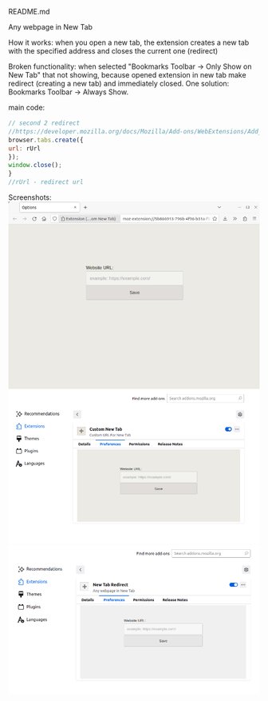 README.md

Any webpage in New Tab

How it works: when you open a new tab, the extension creates a new tab with the specified address and closes the current one (redirect)

Broken functionality: when selected "Bookmarks Toolbar -> Only Show on New Tab" that not showing, because opened extension in new tab make redirect (creating a new tab) and immediately closed. One solution: Bookmarks Toolbar -> Always Show.

main code:
<!-- code -->
```javascript
// second 2 redirect
//https://developer.mozilla.org/docs/Mozilla/Add-ons/WebExtensions/Add_a_button_to_the_toolbar
browser.tabs.create({
url: rUrl
});
window.close();
}
//rUrl - redirect url
```

Screenshots:
![screenshot](screenshot.png)
![screenshot2](screenshot2.png)
![screenshot3](screenshot3.png)





